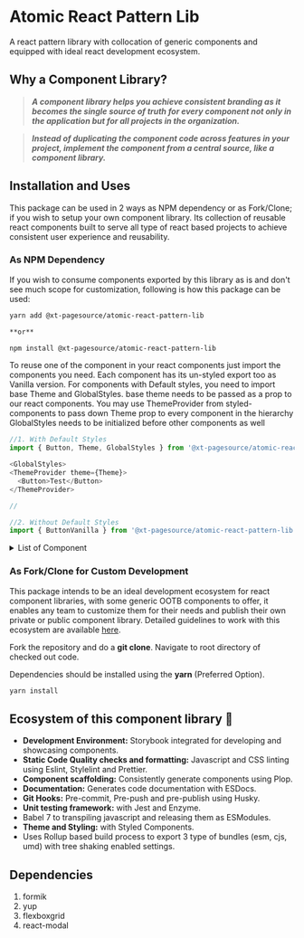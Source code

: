 # Atomic React Pattern Lib

A react pattern library with collocation of generic components and equipped with ideal react development ecosystem.

## Why a Component Library?

> **_A component library helps you achieve consistent branding as it becomes the single source of truth for every component not only in the application but for all projects in the organization._**

> **_Instead of duplicating the component code across features in your project, implement the component from a central source, like a component library._**

## Installation and Uses

This package can be used in 2 ways as NPM dependency or as Fork/Clone; if you wish to setup your own component library. Its collection of reusable react components built to serve all type of react based projects to achieve consistent user experience and reusability.

### As NPM Dependency

If you wish to consume components exported by this library as is and don't see much scope for customization, following is how this package can be used:

```sh
yarn add @xt-pagesource/atomic-react-pattern-lib

**or**

npm install @xt-pagesource/atomic-react-pattern-lib
```

To reuse one of the component in your react components just import the components you need. Each component has its un-styled export too as Vanilla version.
For components with Default styles, you need to import base Theme and GlobalStyles. base theme needs to be passed as a prop
to our react components. You may use ThemeProvider from styled-components to pass down Theme prop to every component in the hierarchy
GlobalStyles needs to be initialized before other components as well

```javascript
//1. With Default Styles
import { Button, Theme, GlobalStyles } from '@xt-pagesource/atomic-react-pattern-lib';

<GlobalStyles>
<ThemeProvider theme={Theme}>
  <Button>Test</Button>
</ThemeProvider>

//

//2. Without Default Styles
import { ButtonVanilla } from '@xt-pagesource/atomic-react-pattern-lib';
```

<details>
  <summary>List of Component</summary>
  
  ## Exported Components
  1. Button, ButtonVanilla
  2. Anchor, AnchorVanilla
  3. Para, ParaVanilla
  4. Heading, HeadingVanilla
  5. FieldError, FieldErrorVanilla
  6. Image, ImageVanilla
  7. Input, InputVanilla
  8. Select, SelectVanilla
  9. Label 
  10. Form
  11. Textarea, TextareaVanilla
  12. InputChoice, InputChoiceVanilla
  13. Modal, ModalVanilla
  14. Popover, PopoverVanilla
  15. Tabs, TabsVanilla
  16. Theme
  17. List, ListVanilla
  18. Blockquote, BlockquoteVanilla
  19. QuoteMedia, QuoteMediaVanilla
  20. Video, VideoVanilla
</details>

### As Fork/Clone for Custom Development

This package intends to be an ideal development ecosystem for react component libraries, with some generic OOTB components to offer, it enables any team to customize them for their needs and publish their own private or public component library. Detailed guidelines to work with this ecosystem are available [here](readme/index.md).

Fork the repository and do a **git clone**. Navigate to root directory of checked out code.

Dependencies should be installed using the **yarn** (Preferred Option).

```sh
yarn install
```

## Ecosystem of this component library 🎉

- **Development Environment:** Storybook integrated for developing and showcasing components.
- **Static Code Quality checks and formatting:** Javascript and CSS linting using Eslint, Stylelint and Prettier.
- **Component scaffolding:** Consistently generate components using Plop.
- **Documentation:** Generates code documentation with ESDocs.
- **Git Hooks:** Pre-commit, Pre-push and pre-publish using Husky.
- **Unit testing framework:** with Jest and Enzyme.
- Babel 7 to transpiling javascript and releasing them as ESModules.
- **Theme and Styling:** with Styled Components.
- Uses Rollup based build process to export 3 type of bundles (esm, cjs, umd) with tree shaking enabled settings.

## Dependencies

1. formik
2. yup
3. flexboxgrid
4. react-modal
